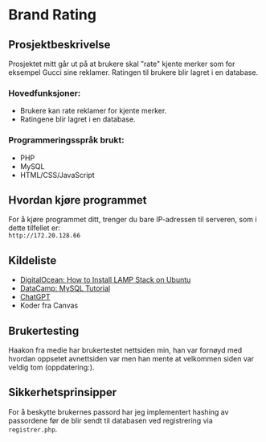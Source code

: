 # Brand Rating

## Prosjektbeskrivelse
Prosjektet mitt går ut på at brukere skal "rate" kjente merker som for eksempel Gucci sine reklamer. Ratingen til brukere blir lagret i en database.

### Hovedfunksjoner:
- Brukere kan rate reklamer for kjente merker.
- Ratingene blir lagret i en database.

### Programmeringsspråk brukt:
- PHP
- MySQL
- HTML/CSS/JavaScript

## Hvordan kjøre programmet
For å kjøre programmet ditt, trenger du bare IP-adressen til serveren, som i dette tilfellet er:  
`http://172.20.128.66`

## Kildeliste
- [DigitalOcean: How to Install LAMP Stack on Ubuntu](https://www.digitalocean.com/community/tutorials/how-to-install-lamp-stack-on-ubuntu)
- [DataCamp: MySQL Tutorial](https://www.datacamp.com/tutorial/my-sql-tutorial?dc_referrer=https%3A%2F%2Fakademiet.instructure.com%2F)
- [ChatGPT](https://chat.openai.com)
- Koder fra Canvas

## Brukertesting
Haakon fra medie har brukertestet nettsiden min, han var fornøyd med hvordan oppsetet avnettsiden var men han mente at velkommen siden var veldig tom (oppdatering:).

## Sikkerhetsprinsipper
For å beskytte brukernes passord har jeg implementert hashing av passordene før de blir sendt til databasen ved registrering via `registrer.php`.
